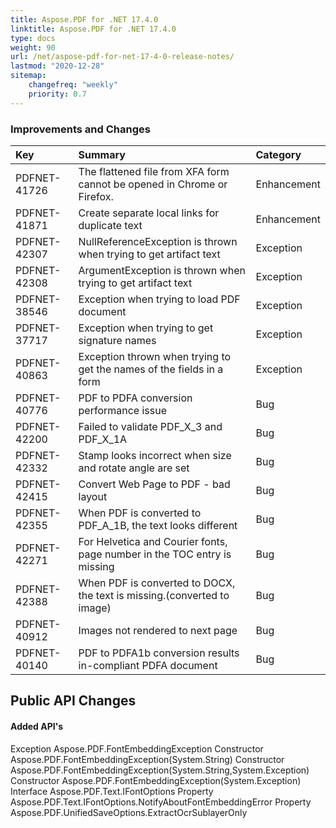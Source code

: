 ```yaml
---
title: Aspose.PDF for .NET 17.4.0
linktitle: Aspose.PDF for .NET 17.4.0
type: docs
weight: 90
url: /net/aspose-pdf-for-net-17-4-0-release-notes/
lastmod: "2020-12-28"
sitemap:
    changefreq: "weekly"
    priority: 0.7
---
```


### **Improvements and Changes**

|**Key**|**Summary**|**Category**|
| :- | :- | :- |
|PDFNET-41726|The flattened file from XFA form cannot be opened in Chrome or Firefox.|Enhancement|
|PDFNET-41871|Create separate local links for duplicate text|Enhancement|
|PDFNET-42307|NullReferenceException is thrown when trying to get artifact text|Exception|
|PDFNET-42308|ArgumentException is thrown when trying to get artifact text|Exception|
|PDFNET-38546|Exception when trying to load PDF document|Exception|
|PDFNET-37717|Exception when trying to get signature names|Exception|
|PDFNET-40863|Exception thrown when trying to get the names of the fields in a form|Exception|
|PDFNET-40776|PDF to PDFA conversion performance issue|Bug|
|PDFNET-42200|Failed to validate PDF_X_3 and PDF_X_1A|Bug|
|PDFNET-42332|Stamp looks incorrect when size and rotate angle are set|Bug|
|PDFNET-42415|Convert Web Page to PDF - bad layout|Bug|
|PDFNET-42355|When PDF is converted to PDF_A_1B, the text looks different|Bug|
|PDFNET-42271|For Helvetica and Courier fonts, page number in the TOC entry is missing|Bug|
|PDFNET-42388|When PDF is converted to DOCX, the text is missing.(converted to image)|Bug|
|PDFNET-40912|Images not rendered to next page|Bug|
|PDFNET-40140|PDF to PDFA1b conversion results in-compliant PDFA document|Bug|
## **Public API Changes**
#### **Added API's**
Exception Aspose.PDF.FontEmbeddingException
Constructor Aspose.PDF.FontEmbeddingException(System.String)
Constructor Aspose.PDF.FontEmbeddingException(System.String,System.Exception)
Constructor Aspose.PDF.FontEmbeddingException(System.Exception)
Interface Aspose.PDF.Text.IFontOptions
Property Aspose.PDF.Text.IFontOptions.NotifyAboutFontEmbeddingError
Property Aspose.PDF.UnifiedSaveOptions.ExtractOcrSublayerOnly
